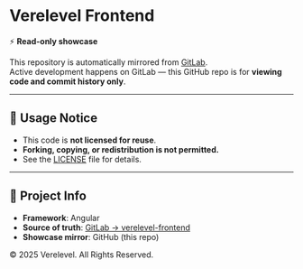 # Verelevel Frontend

⚡ **Read-only showcase**

This repository is automatically mirrored from [GitLab](https://gitlab.com/verelevel/verelevel-frontend).  
Active development happens on GitLab — this GitHub repo is for **viewing code and commit history only**.  

---

## 🚫 Usage Notice
- This code is **not licensed for reuse**.  
- **Forking, copying, or redistribution is not permitted.**  
- See the [LICENSE](./LICENSE) file for details.  

---

## 📌 Project Info
- **Framework**: Angular  
- **Source of truth**: [GitLab → verelevel-frontend](https://gitlab.com/verelevel/verelevel-frontend)  
- **Showcase mirror**: GitHub (this repo)

© 2025 Verelevel. All Rights Reserved.
